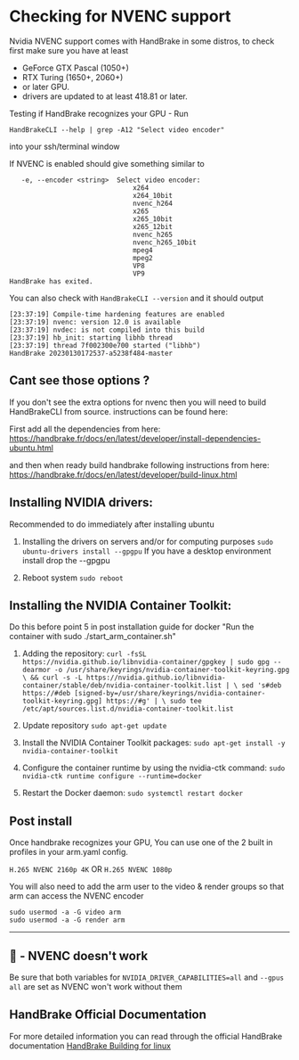 # Checking for NVENC support
Nvidia NVENC support comes with HandBrake in some distros, to check first make sure you have at least
- GeForce GTX Pascal (1050+)
- RTX Turing (1650+, 2060+)
- or later GPU.
- drivers are updated to at least 418.81 or later.

Testing if HandBrake recognizes your GPU - Run

`HandBrakeCLI --help | grep -A12 "Select video encoder"`

into your ssh/terminal window

If NVENC is enabled should give something similar to
```
   -e, --encoder <string>  Select video encoder:
                               x264
                               x264_10bit
                               nvenc_h264
                               x265
                               x265_10bit
                               x265_12bit
                               nvenc_h265
                               nvenc_h265_10bit
                               mpeg4
                               mpeg2
                               VP8
                               VP9
HandBrake has exited.
```
You can also check with
`HandBrakeCLI --version` and it should output

```
[23:37:19] Compile-time hardening features are enabled
[23:37:19] nvenc: version 12.0 is available
[23:37:19] nvdec: is not compiled into this build
[23:37:19] hb_init: starting libhb thread
[23:37:19] thread 7f002300e700 started ("libhb")
HandBrake 20230130172537-a5238f484-master
```

## Cant see those options ?

If you don't see the extra options for nvenc then you will need to build HandBrakeCLI from source.
instructions can be found here:

First add all the dependencies from here:
https://handbrake.fr/docs/en/latest/developer/install-dependencies-ubuntu.html

and then when ready build handbrake following instructions from here: https://handbrake.fr/docs/en/latest/developer/build-linux.html

## Installing NVIDIA drivers:
Recommended to do immediately after installing ubuntu

1. Installing the drivers on servers and/or for computing purposes
`sudo ubuntu-drivers install --gpgpu`
If you have a desktop environment install drop the --gpgpu

2. Reboot system
`sudo reboot`

## Installing the NVIDIA Container Toolkit:
Do this before point 5 in post installation guide for docker "Run the container with sudo ./start_arm_container.sh"

1. Adding the repository:
`curl -fsSL https://nvidia.github.io/libnvidia-container/gpgkey | sudo gpg --dearmor -o /usr/share/keyrings/nvidia-container-toolkit-keyring.gpg \
  && curl -s -L https://nvidia.github.io/libnvidia-container/stable/deb/nvidia-container-toolkit.list | \
    sed 's#deb https://#deb [signed-by=/usr/share/keyrings/nvidia-container-toolkit-keyring.gpg] https://#g' | \
    sudo tee /etc/apt/sources.list.d/nvidia-container-toolkit.list`

2. Update repository
`sudo apt-get update`
4. Install the NVIDIA Container Toolkit packages:
`sudo apt-get install -y nvidia-container-toolkit`

5. Configure the container runtime by using the nvidia-ctk command:
`sudo nvidia-ctk runtime configure --runtime=docker`

6. Restart the Docker daemon:
`sudo systemctl restart docker`


## Post install

Once handbrake recognizes your GPU,
You can use one of the 2 built in profiles in your arm.yaml config.

`H.265 NVENC 2160p 4K` OR `H.265 NVENC 1080p`


You will also need to add the arm user to the video & render groups so that arm can access the NVENC encoder
```
sudo usermod -a -G video arm
sudo usermod -a -G render arm
```

------
## 🐋 - NVENC doesn't work

Be sure that both variables for `NVIDIA_DRIVER_CAPABILITIES=all`
and `--gpus all` are set as NVENC won't work without them

## HandBrake Official Documentation
For more detailed information you can read through the official HandBrake documentation [HandBrake Building for linux](https://handbrake.fr/docs/en/1.3.0/developer/build-linux.html)
